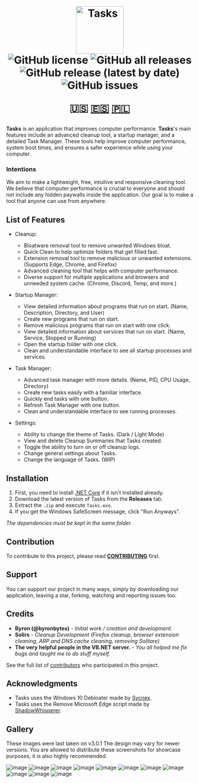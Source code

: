 <h1 align="center">
  <img src="https://user-images.githubusercontent.com/53088136/136106972-30a9cca8-7a32-479a-9368-74ffe2d60a43.png" alt="Tasks" height="128" /><br>
  <img alt="GitHub license" src="https://img.shields.io/github/license/litetools/tasks?style=flat-square"> <img alt="GitHub all releases" src="https://img.shields.io/github/downloads/LiteTools/Tasks/total?style=flat-square"> <img alt="GitHub release (latest by date)" src="https://img.shields.io/github/v/release/LiteTools/Tasks?style=flat-square"> <img alt="GitHub issues" src="https://img.shields.io/github/issues/LiteTools/Tasks?style=flat-square">
  
  🇺🇸 [🇪🇸](https://github.com/LiteTools/Tasks/blob/master/docs/Translated%20READMEs/README-ES.MD) [🇵🇱](https://github.com/LiteTools/Tasks/blob/master/docs/Translated%20READMEs/README-PL.md)
</h1>

**Tasks** is an application that improves computer performance. **Tasks**'s main features include an advanced cleanup tool, a startup manager, and a detailed Task Manager. These tools help improve computer performance, system boot times, and ensures a safer experience while using your computer.

### Intentions
We aim to make a lightweight, free, intuitive and responsive cleaning tool. We believe that computer performance is crucial to everyone and should not include any hidden paywalls inside the application. Our goal is to make a tool that anyone can use from anywhere.

## List of Features

- Cleanup:
  - Bloatware removal tool to remove unwanted Windows bloat.
  - Quick Clean to help optimize folders that get filled fast.
  - Extension removal tool to remove malicious or unwanted extensions. (Supports Edge, Chrome, and Firefox)
  - Advanced cleaning tool that helps with computer performance.
  - Diverse support for multiple applications and browsers and unneeded system cache. (Chrome, Discord, Temp, and more.)

- Startup Manager:
  - View detailed information about programs that run on start. (Name, Description, Directory, and User)
  - Create new programs that run on start.
  - Remove malicious programs that run on start with one click.
  - View detailed information about services that run on start. (Name, Service, Stopped or Running)
  - Open the startup folder with one click.
  - Clean and understandable interface to see all startup processes and services.

- Task Manager:
  - Advanced task manager with more details. (Name, PID, CPU Usage, Directory)
  - Create new tasks easily with a familiar interface.
  - Quickly end tasks with one button.
  - Refresh Task Manager with one button.
  - Clean and understandable interface to see running processes.
  
- Settings:
  - Ability to change the theme of Tasks. (Dark / Light Mode)
  - View and delete Cleanup Summaries that Tasks created.
  - Toggle the ability to turn on or off cleanup logs.
  - Change general settings about Tasks.
  - Change the language of Tasks. (WIP)
 

## Installation
1. First, you need to install [.NET Core](https://dotnet.microsoft.com/download) if it isn't installed already.
2. Download the latest version of Tasks from the **Releases** tab.
3. Extract the `.zip` and execute `Tasks.exe`.
4. If you get the Windows SafeScreen message, click "Run Anyways".

*The dependencies must be kept in the same folder.*

## Contribution
To contribute to this project, please read [**CONTRIBUTING**](https://github.com/LiteTools/Tasks/blob/master/docs/CONTRIBUTING.md) first.

## Support
You can support our project in many ways, simply by downloading our application, leaving a star, forking, watching and reporting issues too.

## Credits
* **Byron (@byronbytes)** - *Initial work / creation and development.*
* **Solirs** - *Cleanup Development (Firefox cleanup, browser extension cleaning, ARP and DNS cache cleaning, removing Solitare)*
* **The very helpful people in the VB.NET server.** - *You all helped me fix bugs and taught me to do stuff myself.*

See the full list of [contributors](https://github.com/LiteTools/Tasks/contributors) who participated in this project.

## Acknowledgments
* Tasks uses the Windows 10 Debloater made by [Sycnex](https://github.com/Sycnex/Windows10Debloater).
* Tasks uses the Remove Microsoft Edge script made by [ShadowWhisperer](https://github.com/ShadowWhisperer/Remove-Edge-Chromium).


## Gallery
These images were last taken on v3.0.1 The design may vary for newer versions.
You are allowed to distribute these screenshots for showcase purposes, it is also highly recommended.


![image](https://user-images.githubusercontent.com/53088136/146448769-f6b75abe-f8ee-428e-9089-31577f7c1003.png)
![image](https://user-images.githubusercontent.com/53088136/146448787-41418c06-dd58-4eae-bdb4-a841fb8f725d.png)
![image](https://user-images.githubusercontent.com/53088136/146448811-2ce7ee33-18d0-4000-9cbc-d9daf95a9a77.png)
![image](https://user-images.githubusercontent.com/53088136/146448830-71ffb836-d1d2-4640-96d3-4a8abddd30a2.png)
![image](https://user-images.githubusercontent.com/53088136/146448844-a1ff574b-3803-46a4-95fc-bb8b72a1cd71.png)
![image](https://user-images.githubusercontent.com/53088136/146448860-43622db9-7ffb-4032-bb80-ddb53b1a1b59.png)
![image](https://user-images.githubusercontent.com/53088136/146448892-edebf3b9-9f0f-4b41-abb1-51dbf64b6973.png)
![image](https://user-images.githubusercontent.com/53088136/146448916-667db30d-3502-442c-86b7-9440676e1c91.png)
![image](https://user-images.githubusercontent.com/53088136/146449001-c9905a0a-c542-4406-9427-1b079de4ac10.png)
![image](https://user-images.githubusercontent.com/53088136/146449025-844b7e83-d10d-4d93-b514-230c9ab724e3.png)
![image](https://user-images.githubusercontent.com/53088136/146449043-483295dc-a6d5-4198-b51c-016a43f87311.png)



